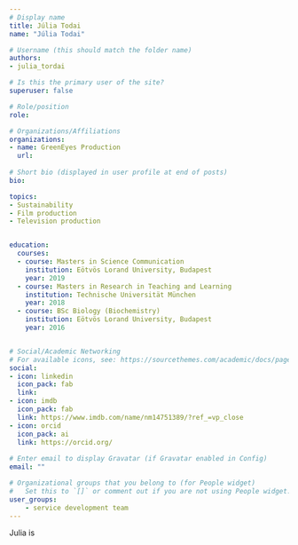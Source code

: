 ```yaml
---
# Display name
title: Júlia Todai
name: "Júlia Todai"

# Username (this should match the folder name)
authors:
- julia_tordai

# Is this the primary user of the site?
superuser: false

# Role/position
role: 

# Organizations/Affiliations
organizations:
- name: GreenEyes Production
  url: 
  
# Short bio (displayed in user profile at end of posts)
bio: 

topics:
- Sustainability
- Film production
- Television production


education:
  courses:
  - course: Masters in Science Communication
    institution: Eötvös Lorand University, Budapest
    year: 2019
  - course: Masters in Research in Teaching and Learning
    institution: Technische Universität München
    year: 2018
  - course: BSc Biology (Biochemistry)
    institution: Eötvös Lorand University, Budapest
    year: 2016


# Social/Academic Networking
# For available icons, see: https://sourcethemes.com/academic/docs/page-builder/#icons
social:
- icon: linkedin
  icon_pack: fab
  link: 
- icon: imdb
  icon_pack: fab
  link: https://www.imdb.com/name/nm14751389/?ref_=vp_close
- icon: orcid
  icon_pack: ai
  link: https://orcid.org/
  
# Enter email to display Gravatar (if Gravatar enabled in Config)
email: ""

# Organizational groups that you belong to (for People widget)
#   Set this to `[]` or comment out if you are not using People widget.
user_groups:
    - service development team
---
```


Julia is 
